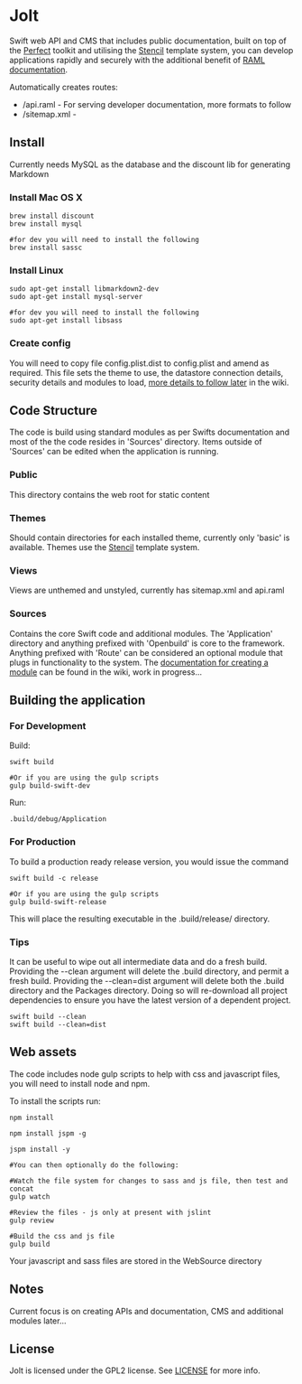 # Jolt
Swift web API and CMS that includes public documentation, built on top of the [Perfect](http://perfect.org) toolkit and utilising the [Stencil](https://github.com/kylef/Stencil) template system, you can develop applications rapidly and securely with the additional benefit of [RAML documentation](http://raml.org).

Automatically creates routes:
* /api.raml - For serving developer documentation, more formats to follow
* /sitemap.xml -

## Install

Currently needs MySQL as the database and the discount lib for generating Markdown

### Install Mac OS X

```
brew install discount
brew install mysql

#for dev you will need to install the following
brew install sassc

```

### Install Linux

```
sudo apt-get install libmarkdown2-dev
sudo apt-get install mysql-server

#for dev you will need to install the following
sudo apt-get install libsass

```

### Create config

You will need to copy file config.plist.dist to config.plist and amend as required.  This file sets the theme to use, the datastore connection details, security details and modules to load, [more details to follow later](https://github.com/openbuild-sheffield/jolt/wiki/Main-config) in the wiki.

## Code Structure

The code is build using standard modules as per Swifts documentation and most of the the code resides in 'Sources' directory.  Items outside of 'Sources' can be edited when the application is running.

### Public

This directory contains the web root for static content

### Themes

Should contain directories for each installed theme, currently only 'basic' is available.  Themes use the [Stencil](https://github.com/kylef/Stencil) template system.

### Views

Views are unthemed and unstyled, currently has sitemap.xml and api.raml

### Sources

Contains the core Swift code and additional modules.  The 'Application' directory and anything prefixed with 'Openbuild' is core to the framework.  Anything prefixed with 'Route' can be considered an optional module that plugs in functionality to the system.  The [documentation for creating a module](https://github.com/openbuild-sheffield/jolt/wiki/Create-Module) can be found in the wiki, work in progress...

## Building the application

### For Development

Build:

```
swift build

#Or if you are using the gulp scripts
gulp build-swift-dev

```

Run:

```
.build/debug/Application
```

### For Production

To build a production ready release version, you would issue the command

```
swift build -c release

#Or if you are using the gulp scripts
gulp build-swift-release

```

This will place the resulting executable in the .build/release/ directory.

### Tips

It can be useful to wipe out all intermediate data and do a fresh build. Providing the --clean argument will delete the .build directory, and permit a fresh build. Providing the --clean=dist argument will delete both the .build directory and the Packages directory. Doing so will re-download all project dependencies to ensure you have the latest version of a dependent project.

```
swift build --clean
swift build --clean=dist
```

## Web assets

The code includes node gulp scripts to help with css and javascript files, you will need to install node and npm.

To install the scripts run:

```
npm install

npm install jspm -g

jspm install -y

#You can then optionally do the following:

#Watch the file system for changes to sass and js file, then test and concat
gulp watch

#Review the files - js only at present with jslint
gulp review

#Build the css and js file
gulp build

```

Your javascript and sass files are stored in the WebSource directory

## Notes

Current focus is on creating APIs and documentation, CMS and additional modules later...

## License

Jolt is licensed under the GPL2 license. See [LICENSE](LICENSE) for more info.
